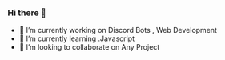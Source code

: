 ### Hi there 👋

- 🔭 I’m currently working on Discord Bots , Web Development
- 🌱 I’m currently learning .Javascript
- 👯 I’m looking to collaborate on Any Project


<!--
**thedhruvkumar/thedhruvkumar** is a ✨ _special_ ✨ repository because its `README.md` (this file) appears on your GitHub profile.

Here are some ideas to get you started:

- 🔭 I’m currently working on ...
- 🌱 I’m currently learning ...
- 👯 I’m looking to collaborate on ...
- 🤔 I’m looking for help with ...
- 💬 Ask me about ...
- 📫 How to reach me: ...
- 😄 Pronouns: ...
- ⚡ Fun fact: ...
-->

